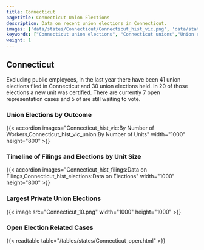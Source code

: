 ```yaml
---
title: Connecticut
pagetitle: Connecticut Union Elections
description: Data on recent union elections in Connecticut.
images: ['data/states/Connecticut/Connecticut_hist_vic.png', 'data/states/Connecticut/Connecticut_hist_size.png', 'data/states/Connecticut/Connecticut_10.png']
keywords: ["Connecticut union elections", "Connecticut unions","Union elections"]
weight: 1
---
```

##  Connecticut

Excluding public employees, in the last year there have been 41 union elections filed in Connecticut and 30 union elections held. In 20 of those elections a new unit was certified. There are currently 7 open representation cases and 5 of are still waiting to vote.

### Union Elections by Outcome
{{< accordion images="Connecticut_hist_vic:By Number of Workers,Connecticut_hist_vic_union:By Number of Units" width="1000" height="800" >}}

### Timeline of Filings and Elections by Unit Size
{{< accordion images="Connecticut_hist_filings:Data on Filings,Connecticut_hist_elections:Data on Elections" width="1000" height="800" >}}

### Largest Private Union Elections
{{< image src="Connecticut_10.png" width="1000" height="1000"  >}}

### Open Election Related Cases
{{< readtable table="/tables/states/Connecticut_open.html" >}}

